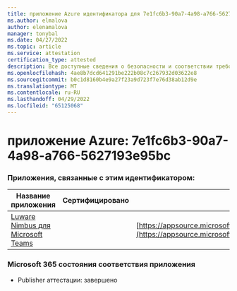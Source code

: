 ```yaml
---
title: приложение Azure идентификатора для 7e1fc6b3-90a7-4a98-a766-5627193e95bc
ms.author: elmalova
author: elenamalova
manager: tonybal
ms.date: 04/27/2022
ms.topic: article
ms.service: attestation
certification_type: attested
description: Все доступные сведения о безопасности и соответствии требованиям для 7e1fc6b3-90a7-4a98-a766-5627193e95bc.
ms.openlocfilehash: 4ae8b7dcd641291be222b08c7c267932d03622e8
ms.sourcegitcommit: b0c1d8160b4e9a27f23a9d723f7e76d38ab12d9e
ms.translationtype: MT
ms.contentlocale: ru-RU
ms.lasthandoff: 04/29/2022
ms.locfileid: "65125068"
---
```

# <a name="azure-app-id-7e1fc6b3-90a7-4a98-a766-5627193e95bc"></a>приложение Azure: 7e1fc6b3-90a7-4a98-a766-5627193e95bc


### <a name="apps-associated-with-this-id"></a>Приложения, связанные с этим идентификатором:
| **Название приложения** | **Сертифицировано** | **Просмотр в AppSource** |
|--------------|---------------|-----------------------|
| [Luware Nimbus для Microsoft Teams](../forward/luwareagzurich.advanced_routing_azure_marketplace.md) |  | [https://appsource.microsoft.com/product/office/luwareagzurich.advanced_routing_azure_marketplace](https://appsource.microsoft.com/product/office/luwareagzurich.advanced_routing_azure_marketplace) |

### <a name="microsoft-365-app-compliance-status"></a>Microsoft 365 состояния соответствия приложения
- Publisher аттестации: завершено

